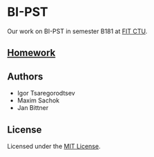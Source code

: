 # BI-PST

Our work on BI-PST in semester B181 at [FIT CTU](https://fit.cvut.cz/en).

## [Homework](homework)

## Authors

* Igor Tsaregorodtsev
* Maxim Sachok
* Jan Bittner

## License

Licensed under the [MIT License](LICENSE).
